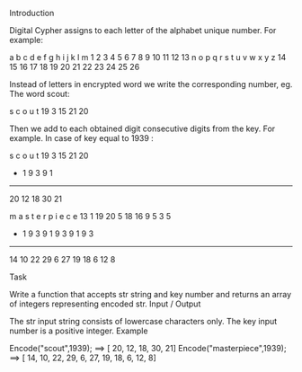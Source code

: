 Introduction

Digital Cypher assigns to each letter of the alphabet unique number. For example:

 a  b  c  d  e  f  g  h  i  j  k  l  m
 1  2  3  4  5  6  7  8  9 10 11 12 13
 n  o  p  q  r  s  t  u  v  w  x  y  z
14 15 16 17 18 19 20 21 22 23 24 25 26

Instead of letters in encrypted word we write the corresponding number, eg. The word scout:

 s  c  o  u  t
19  3 15 21 20

Then we add to each obtained digit consecutive digits from the key. For example. In case of key equal to 1939 :

   s  c  o  u  t
  19  3 15 21 20
 + 1  9  3  9  1
 ---------------
  20 12 18 30 21
  
   m  a  s  t  e  r  p  i  e  c  e
  13  1 19 20  5 18 16  9  5  3  5
+  1  9  3  9  1  9  3  9  1  9  3
  --------------------------------
  14 10 22 29  6 27 19 18  6  12 8

Task

Write a function that accepts str string and key number and returns an array of integers representing encoded str.
Input / Output

The str input string consists of lowercase characters only.
The key input number is a positive integer.
Example

Encode("scout",1939);  ==>  [ 20, 12, 18, 30, 21]
Encode("masterpiece",1939);  ==>  [ 14, 10, 22, 29, 6, 27, 19, 18, 6, 12, 8]
